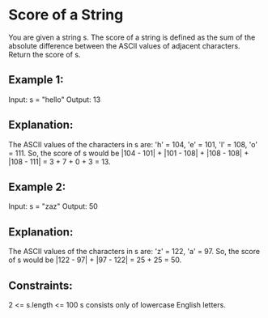 # Score of a String

You are given a string s. The score of a string is defined as the sum of the absolute difference between the ASCII 
values of adjacent characters.
Return the score of s.

## Example 1:
Input: s = "hello"
Output: 13
## Explanation:
The ASCII values of the characters in s are: 'h' = 104, 'e' = 101, 'l' = 108, 'o' = 111. 
So, the score of s would be |104 - 101| + |101 - 108| + |108 - 108| + |108 - 111| = 3 + 7 + 0 + 3 = 13.

## Example 2:
Input: s = "zaz"
Output: 50
## Explanation:

The ASCII values of the characters in s are: 'z' = 122, 'a' = 97. 
So, the score of s would be |122 - 97| + |97 - 122| = 25 + 25 = 50.

## Constraints:

2 <= s.length <= 100
s consists only of lowercase English letters.